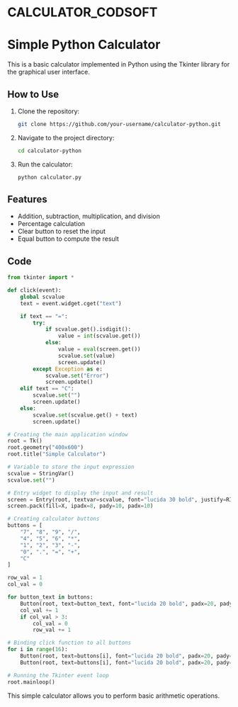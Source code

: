 # CALCULATOR_CODSOFT
# Simple Python Calculator

This is a basic calculator implemented in Python using the Tkinter library for the graphical user interface.

## How to Use

1. Clone the repository:

   ```bash
   git clone https://github.com/your-username/calculator-python.git
   ```

2. Navigate to the project directory:

   ```bash
   cd calculator-python
   ```

3. Run the calculator:

   ```bash
   python calculator.py
   ```

## Features

- Addition, subtraction, multiplication, and division
- Percentage calculation
- Clear button to reset the input
- Equal button to compute the result

## Code

```python
from tkinter import *

def click(event):
    global scvalue
    text = event.widget.cget("text")

    if text == "=":
        try:
            if scvalue.get().isdigit():
                value = int(scvalue.get())
            else:
                value = eval(screen.get())
                scvalue.set(value)
                screen.update()
        except Exception as e:
            scvalue.set("Error")
            screen.update()
    elif text == "C":
        scvalue.set("")
        screen.update()
    else:
        scvalue.set(scvalue.get() + text)
        screen.update()

# Creating the main application window
root = Tk()
root.geometry("400x600")
root.title("Simple Calculator")

# Variable to store the input expression
scvalue = StringVar()
scvalue.set("")

# Entry widget to display the input and result
screen = Entry(root, textvar=scvalue, font="lucida 30 bold", justify=RIGHT)
screen.pack(fill=X, ipadx=8, pady=10, padx=10)

# Creating calculator buttons
buttons = [
    "7", "8", "9", "/",
    "4", "5", "6", "*",
    "1", "2", "3", "-",
    "0", ".", "=", "+",
    "C"
]

row_val = 1
col_val = 0

for button_text in buttons:
    Button(root, text=button_text, font="lucida 20 bold", padx=20, pady=20).grid(row=row_val, column=col_val, sticky="nsew")
    col_val += 1
    if col_val > 3:
        col_val = 0
        row_val += 1

# Binding click function to all buttons
for i in range(16):
    Button(root, text=buttons[i], font="lucida 20 bold", padx=20, pady=20).grid(row=i // 4 + 1, column=i % 4, sticky="nsew")
    Button(root, text=buttons[i], font="lucida 20 bold", padx=20, pady=20).bind("<Button-1>", click)

# Running the Tkinter event loop
root.mainloop()
```

This simple calculator allows you to perform basic arithmetic operations. 
